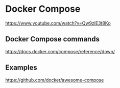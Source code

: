 # Docker Compose 

https://www.youtube.com/watch?v=Qw9zlE3t8Ko

## Docker Compose commands

https://docs.docker.com/compose/reference/down/

## Examples

https://github.com/docker/awesome-compose
